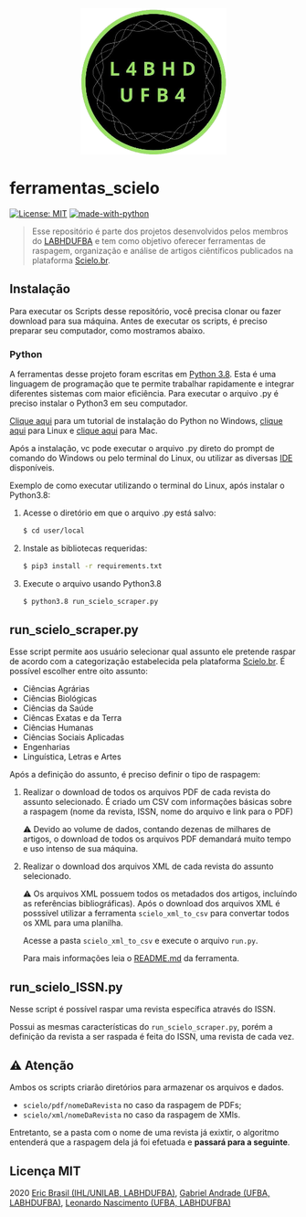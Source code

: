 <p align="center"><img src="img/labhd.png" height="256" width="256"/></p>

# ferramentas_scielo

[![License: MIT](https://img.shields.io/badge/License-MIT-yellow.svg)](https://opensource.org/licenses/MIT) [![made-with-python](https://img.shields.io/badge/Made%20with-Python-1f425f.svg)](https://www.python.org/)

>Esse repositório é parte dos projetos desenvolvidos pelos membros do [LABHDUFBA](http://labhd.ufba.br/) e tem como objetivo oferecer ferramentas de raspagem, organização e análise de artigos ciêntíficos publicados na plataforma [Scielo.br](https://www.scielo.br/scielo.php?script=sci_home&lng=pt&nrm=iso).

## Instalação

Para executar os Scripts desse repositório, você precisa clonar ou fazer download para sua máquina. Antes de executar os scripts, é preciso preparar seu computador, como mostramos abaixo.

### Python

A ferramentas desse projeto foram escritas em [Python 3.8](https://www.python.org/). Esta é uma linguagem de programação que te permite trabalhar rapidamente e integrar diferentes sistemas com maior eficiência.
Para executar o arquivo .py é preciso instalar o Python3 em seu computador.

[Clique aqui](https://python.org.br/instalacao-windows/) para um tutorial de instalação do Python no Windows, [clique aqui](https://python.org.br/instalacao-linux/) para Linux e [clique aqui](https://python.org.br/instalacao-mac/)
para Mac.

Após a instalação, vc pode executar o arquivo .py direto do prompt de comando do Windows ou pelo terminal do Linux, ou utilizar as diversas [IDE](https://pt.wikipedia.org/wiki/Ambiente_de_desenvolvimento_integrado) disponíveis.

Exemplo de como executar utilizando o terminal do Linux, após instalar o Python3.8:

1. Acesse o diretório em que o arquivo .py está salvo:
   ```sh
   $ cd user/local
   ```
1. Instale as bibliotecas requeridas:
   ```sh
   $ pip3 install -r requirements.txt
   ```
1. Execute o arquivo usando Python3.8
   ```sh
   $ python3.8 run_scielo_scraper.py
   ```
## run_scielo_scraper.py

Esse script permite aos usuário selecionar qual assunto ele pretende raspar de acordo com a categorização estabelecida pela plataforma [Scielo.br](https://www.scielo.br/scielo.php?script=sci_subject&lng=pt&nrm=iso). É possível escolher entre oito assunto:

* Ciências Agrárias
* Ciências Biológicas
* Ciências da Saúde
* Ciêncas Exatas e da Terra 
* Ciências Humanas
* Ciências Sociais Aplicadas
* Engenharias
* Linguística, Letras e Artes

Após a definição do assunto, é preciso definir o tipo de raspagem: 

1. Realizar o download de todos os arquivos PDF de cada revista do assunto selecionado. É criado um CSV com informações básicas sobre a raspagem (nome da revista, ISSN, nome do arquivo e link para o PDF)

    :warning: Devido ao volume de dados, contando dezenas de milhares de artigos, o download de todos os arquivos PDF demandará  muito tempo e uso intenso de sua máquina.

2. Realizar o download dos arquivos XML de cada revista do assunto selecionado.
    
    :warning: Os arquivos XML possuem todos os metadados dos artigos, incluíndo as referências bibliográficas). Após o download dos arquivos XML é posssível utilizar a ferramenta `scielo_xml_to_csv` para convertar todos os XML para uma planilha.

    Acesse a pasta `scielo_xml_to_csv` e execute o arquivo `run.py`.

    Para mais informações leia o [README.md](scielo_xml_to_csv/README.md) da ferramenta.

## run_scielo_ISSN.py

Nesse script é possível raspar uma revista específica através do ISSN.

Possui as mesmas características do `run_scielo_scraper.py`, porém a definição da revista a ser raspada é feita do ISSN, uma revista de cada vez. 

## :warning: Atenção

Ambos os scripts criarão diretórios para armazenar os arquivos e dados.

- `scielo/pdf/nomeDaRevista` no caso da raspagem de PDFs;
- `scielo/xml/nomeDaRevista` no caso da raspagem de XMls.

Entretanto, se a pasta com o nome de uma revista já exixtir, o algoritmo entenderá que a raspagem dela já foi efetuada e **passará para a seguinte**.

## Licença MIT
2020 [Eric Brasil (IHL/UNILAB, LABHDUFBA)](https://github.com/ericbrasiln), [Gabriel Andrade (UFBA, LABHDUFBA)](https://github.com/gabrielsandrade), [Leonardo Nascimento (UFBA, LABHDUFBA)](https://github.com/leofn)
